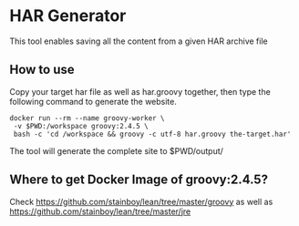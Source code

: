# HAR Generator
This tool enables saving all the content from a given HAR archive file

## How to use
Copy your target har file as well as har.groovy together, then type the following command to generate the website.

    docker run --rm --name groovy-worker \
     -v $PWD:/workspace groovy:2.4.5 \
     bash -c 'cd /workspace && groovy -c utf-8 har.groovy the-target.har'

The tool will generate the complete site to $PWD/output/

## Where to get Docker Image of groovy:2.4.5?
Check https://github.com/stainboy/lean/tree/master/groovy as well as https://github.com/stainboy/lean/tree/master/jre